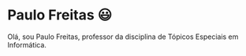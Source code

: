 # Paulo Freitas :smiley:

Olá, sou Paulo Freitas, professor da disciplina de Tópicos Especiais em Informática.
